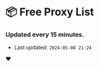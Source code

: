 # :package: Free Proxy List
### Updated every 15 minutes.

- Last updated: `2024-05-08 21:24`

:heart:
